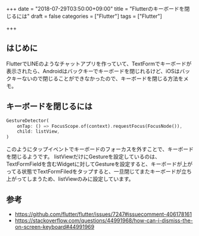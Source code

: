 +++
date = "2018-07-29T03:50:00+09:00"
title = "Flutterのキーボードを閉じるには"
draft = false
categories = ["Flutter"]
tags = ["Flutter"]

+++

## はじめに

FlutterでLINEのようなチャットアプリを作っていて、TextFormでキーボードが表示されたら、Androidはバックキーでキーボードを閉じれるけど、iOSはバックキーないので閉じることができなかったので、キーボードを閉じる方法をメモ。

## キーボードを閉じるには


```dart
GestureDetector(
    onTap: () => FocusScope.of(context).requestFocus(FocusNode()),
    child: listView,
)
```

このようにタップイベントでキーボードのフォーカスを外すことで、キーボードを閉じるようです。
listViewだけにGestureを設定しているのは、TextFormFieldを含むWidgetに対してGestureを設定すると、キーボードが上がってる状態でTextFormFiledをタップすると、一旦閉じてまたキーボードが立ち上がってしまうため、listViewのみに設定しています。

## 参考

- https://github.com/flutter/flutter/issues/7247#issuecomment-406178161
- https://stackoverflow.com/questions/44991968/how-can-i-dismiss-the-on-screen-keyboard#44991969